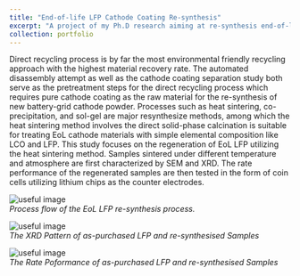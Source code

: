 ```yaml
---
title: "End-of-life LFP Cathode Coating Re-synthesis"
excerpt: "A project of my Ph.D research aiming at re-synthesis end-of-life lithium-ion-phosphate material through a single step heat sintering. <br/>"
collection: portfolio
---
```


Direct recycling process is by far the most environmental friendly recycling approach with the highest material recovery rate. The automated disassembly attempt as well as the cathode coating separation study both serve as the pretreatment steps for the direct recycling process which requires pure cathode coating as the raw material for the re-synthesis of new battery-grid cathode powder. Processes such as heat sintering, co-precipitation, and sol-gel are major resynthesize methods, among which the heat sintering method involves the direct solid-phase calcination is suitable for treating EoL cathode materials with simple elemental composition like LCO and LFP. This study focuses on the regeneration of EoL LFP utilizing the heat sintering method. Samples sintered under different temperature and atmosphere are first characterized by SEM and XRD. The rate performance of the regenerated samples are then tested in the form of coin cells utilizing lithium chips as the counter electrodes. 

![useful image](http://liliurui8965.github.io/1.github.io/images/P-3-1.PNG)<br />
*Process flow of the EoL LFP re-synthesis process.*

![useful image](http://liliurui8965.github.io/1.github.io/images/P-3-2.PNG)<br />
*The XRD Pattern of as-purchased LFP and re-synthesised Samples*

![useful image](http://liliurui8965.github.io/1.github.io/images/P-3-3.PNG)<br />
*The Rate Poformance of as-purchased LFP and re-synthesised Samples*